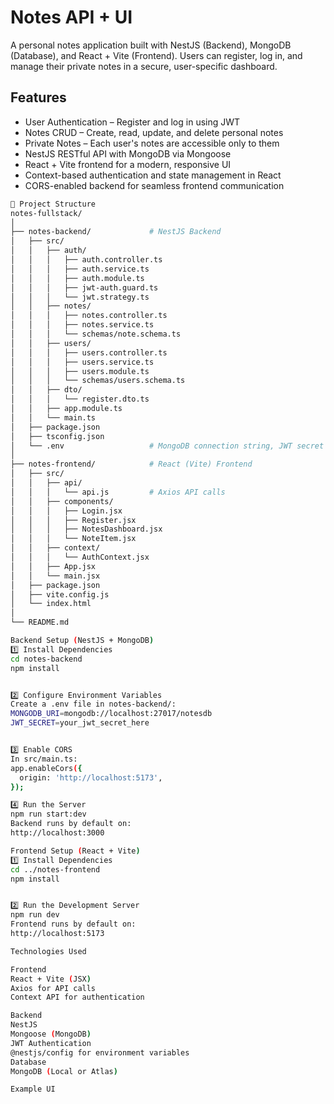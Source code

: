 # Notes API + UI

A personal notes application built with NestJS (Backend), MongoDB (Database), and React + Vite (Frontend).
Users can register, log in, and manage their private notes in a secure, user-specific dashboard.

## Features

- User Authentication – Register and log in using JWT
- Notes CRUD – Create, read, update, and delete personal notes
- Private Notes – Each user's notes are accessible only to them
- NestJS RESTful API with MongoDB via Mongoose
- React + Vite frontend for a modern, responsive UI
- Context-based authentication and state management in React
- CORS-enabled backend for seamless frontend communication

```bash
📂 Project Structure
notes-fullstack/
│
├── notes-backend/             # NestJS Backend
│   ├── src/
│   │   ├── auth/
│   │   │   ├── auth.controller.ts
│   │   │   ├── auth.service.ts
│   │   │   ├── auth.module.ts
│   │   │   ├── jwt-auth.guard.ts
│   │   │   └── jwt.strategy.ts
│   │   ├── notes/
│   │   │   ├── notes.controller.ts
│   │   │   ├── notes.service.ts
│   │   │   └── schemas/note.schema.ts
│   │   ├── users/
│   │   │   ├── users.controller.ts
│   │   │   ├── users.service.ts
│   │   │   ├── users.module.ts
│   │   │   └── schemas/users.schema.ts
│   │   ├── dto/
│   │   │   └── register.dto.ts
│   │   ├── app.module.ts
│   │   └── main.ts
│   ├── package.json
│   ├── tsconfig.json
│   └── .env                   # MongoDB connection string, JWT secret
│
├── notes-frontend/            # React (Vite) Frontend
│   ├── src/
│   │   ├── api/
│   │   │   └── api.js         # Axios API calls
│   │   ├── components/
│   │   │   ├── Login.jsx
│   │   │   ├── Register.jsx
│   │   │   ├── NotesDashboard.jsx
│   │   │   └── NoteItem.jsx
│   │   ├── context/
│   │   │   └── AuthContext.jsx
│   │   ├── App.jsx
│   │   └── main.jsx
│   ├── package.json
│   ├── vite.config.js
│   └── index.html
│
└── README.md

Backend Setup (NestJS + MongoDB)
1️⃣ Install Dependencies
cd notes-backend
npm install


2️⃣ Configure Environment Variables
Create a .env file in notes-backend/:
MONGODB_URI=mongodb://localhost:27017/notesdb
JWT_SECRET=your_jwt_secret_here


3️⃣ Enable CORS
In src/main.ts:
app.enableCors({
  origin: 'http://localhost:5173',
});

4️⃣ Run the Server
npm run start:dev
Backend runs by default on:
http://localhost:3000

Frontend Setup (React + Vite)
1️⃣ Install Dependencies
cd ../notes-frontend
npm install


2️⃣ Run the Development Server
npm run dev
Frontend runs by default on:
http://localhost:5173

Technologies Used

Frontend
React + Vite (JSX)
Axios for API calls
Context API for authentication

Backend
NestJS
Mongoose (MongoDB)
JWT Authentication
@nestjs/config for environment variables
Database
MongoDB (Local or Atlas)

Example UI